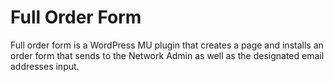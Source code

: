 # Full Order Form
Full order form is a WordPress MU plugin that creates a page and installs an order form that sends to the Network Admin as well as the designated email addresses input. 
